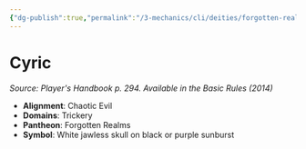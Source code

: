 ```yaml
---
{"dg-publish":true,"permalink":"/3-mechanics/cli/deities/forgotten-realms-cyric/","tags":["ttrpg-cli/compendium/src/5e/phb","ttrpg-cli/deity/forgotten-realms","ttrpg-cli/domain/trickery"],"noteIcon":""}
---
```


# Cyric
*Source: Player's Handbook p. 294. Available in the Basic Rules (2014)* 

- **Alignment**: Chaotic Evil
- **Domains**: Trickery
- **Pantheon**: Forgotten Realms
- **Symbol**: White jawless skull on black or purple sunburst